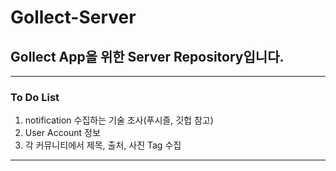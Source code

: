 # Gollect-Server

## Gollect App을 위한 Server Repository입니다.
---
### To Do List
1. notification 수집하는 기술 조사(푸시즐, 깃헙 참고)
2. User Account 정보
3. 각 커뮤니티에서 제목, 출처, 사진 Tag 수집
---
